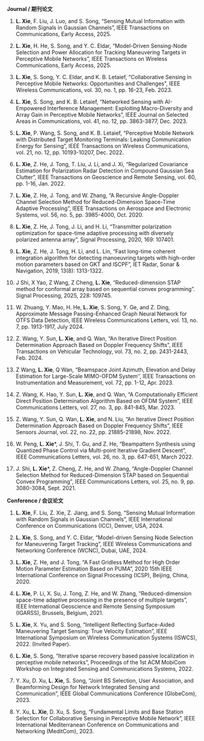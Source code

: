 **Journal / 期刊论文**


1. **L. Xie**, F. Liu, J. Luo, and S. Song, “Sensing Mutual Information with Random Signals in Gaussian Channels”, IEEE Transactions on Communications, Early Access, 2025. 

2. **L. Xie**, H. He, S. Song, and Y. C. Eldar, “Model-Driven Sensing-Node Selection and Power Allocation for Tracking Maneuvering Targets in Perceptive Mobile Networks”, IEEE Transactions on Wireless Communications, Early Access, 2025. 

3. **L. Xie**, S. Song, Y. C. Eldar, and K. B. Letaief, “Collaborative Sensing in Perceptive Mobile Networks: Opportunities and Challenges”, IEEE Wireless Communications, vol. 30, no. 1, pp. 16-23, Feb. 2023. 

4. **L. Xie**, S. Song, and K. B. Letaief, “Networked Sensing with AI-Empowered Interference Management: Exploiting Macro-Diversity and Array Gain in Perceptive Mobile Networks”, IEEE Journal on Selected Areas in Communications, vol. 41, no. 12, pp. 3863-3877, Dec. 2023. 

5. **L. Xie**, P. Wang, S. Song, and K. B. Letaief, “Perceptive Mobile Network with Distributed Target Monitoring Terminals: Leaking Communication Energy for Sensing”, IEEE Transactions on Wireless Communications, vol. 21, no. 12, pp. 10193-10207, Dec. 2022. 

6. **L. Xie**, Z. He, J. Tong, T. Liu, J. Li, and J. Xi, “Regularized Covariance Estimation for Polarization Radar Detection in Compound Gaussian Sea Clutter”, IEEE Transactions on Geoscience and Remote Sensing, vol. 60, pp. 1-16, Jan. 2022. 

7. **L. Xie**, Z. He, J. Tong, and W. Zhang, “A Recursive Angle-Doppler Channel Selection Method for Reduced-Dimension Space-Time Adaptive Processing”, IEEE Transactions on Aerospace and Electronic Systems, vol. 56, no. 5, pp. 3985-4000, Oct. 2020. 

8. **L. Xie**, Z. He, J. Tong, J. Li, and H. Li, “Transmitter polarization optimization for space-time adaptive processing with diversely polarized antenna array”, Signal Processing, 2020, 169: 107401. 

9. **L. Xie**, Z. He, J. Tong, H. Li, and L. Lin, “Fast long-time coherent integration algorithm for detecting manoeuvring targets with high-order motion parameters based on GKT and ISCPF”, IET Radar, Sonar & Navigation, 2019, 13(8): 1313-1322. 

10. J Shi, X Yao, Z Wang, Z Cheng, **L. Xie**, “Reduced-dimension STAP method for conformal array based on sequential convex programming”. Signal Processing, 2025, 228: 109745.

11. W. Zhuang, Y. Mao, H. He, **L. Xie**, S. Song, Y. Ge, and Z. Ding, Approximate Message Passing-Enhanced Graph Neural Network for OTFS Data Detection, IEEE Wireless Communications Letters, vol. 13, no. 7, pp. 1913-1917, July 2024.

12. Z. Wang, Y. Sun, **L. Xie**, and Q. Wan, “An Iterative Direct Position Determination Approach Based on Doppler Frequency Shifts”, IEEE Transactions on Vehicular Technology, vol. 73, no. 2, pp. 2431-2443, Feb. 2024.

13. Z Wang, **L. Xie**, Q Wan, “Beamspace Joint Azimuth, Elevation and Delay Estimation for Large-Scale MIMO-OFDM System’’, IEEE Transactions on Instrumentation and Measurement, vol. 72, pp. 1-12, Apr. 2023. 

14. Z. Wang, K. Hao, Y. Sun, **L. Xie**, and Q. Wan, “A Computationally Efficient Direct Position Determination Algorithm Based on OFDM System”, IEEE Communications Letters, vol. 27, no. 3, pp. 841-845, Mar. 2023. 

15. Z. Wang, Y. Sun, Q. Wan, **L. Xie**, and N. Liu, “An Iterative Direct Position Determination Approach Based on Doppler Frequency Shifts”, IEEE Sensors Journal, vol. 22, no. 22, pp. 21885-21898, Nov. 2022. 

16. W. Peng, **L. Xie***, J. Shi, T. Gu, and Z. He, “Beampattern Synthesis using Quantized Phase Control via Multi-point Iterative Gradient Descent”, IEEE Communications Letters, vol. 26, no. 3, pp. 647-651, March 2022.

17. J. Shi, **L. Xie***, Z. Cheng, Z. He, and W. Zhang, “Angle-Doppler Channel Selection Method for Reduced-Dimension STAP based on Sequential Convex Programming”, IEEE Communications Letters, vol. 25, no. 9, pp. 3080-3084, Sept. 2021.

**Conference / 会议论文**


1. **L. Xie**, F. Liu, Z. Xie, Z. Jiang, and S. Song, “Sensing Mutual Information with Random Signals in Gaussian Channels”, IEEE International Conference on Communications (ICC), Denver, USA, 2024.

2. **L. Xie**, S. Song, and Y. C. Eldar, “Model-driven Sensing Node Selection for Maneuvering Target Tracking”, IEEE Wireless Communications and Networking Conference (WCNC), Dubai, UAE, 2024.

3. **L. Xie**, Z. He, and J. Tong, “A Fast Gridless Method for High Order Motion Parameter Estimation Based on PUMA”, 2020 15th IEEE International Conference on Signal Processing (ICSP), Beijing, China, 2020.

4. **L. Xie**, P. Li, X. Su, J. Tong, Z. He, and W. Zhang, “Reduced-dimension space-time adaptive processing in the presence of multiple targets”, IEEE International Geoscience and Remote Sensing Symposium (IGARSS), Brussels, Belgium, 2021.

5. **L. Xie**, X. Yu, and S. Song, “Intelligent Reflecting Surface-Aided Maneuvering Target Sensing: True Velocity Estimation”, IEEE International Symposium on Wireless Communication Systems (ISWCS), 2022. (Invited Paper).

6. **L. Xie**, S. Song, “Iterative sparse recovery based passive localization in perceptive mobile networks”, Proceedings of the 1st ACM MobiCom Workshop on Integrated Sensing and Communications Systems, 2022.

7. Y. Xu, D. Xu, **L. Xie**, S. Song, “Joint BS Selection, User Association, and Beamforming Design for Network Integrated Sensing and Communication”, IEEE Global Communications Conference (GlobeCom), 2023.

8. Y. Xu, **L. Xie**, D. Xu, S. Song, “Fundamental Limits and Base Station Selection for Collaborative Sensing in Perceptive Mobile Network”, IEEE International Mediterranean Conference on Communications and Networking (MeditCom), 2023.
